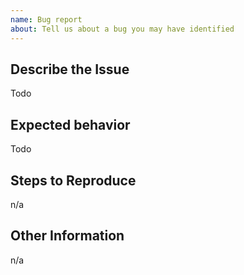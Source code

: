 ```yaml
---
name: Bug report
about: Tell us about a bug you may have identified
---
```


## Describe the Issue
<!-- describe how the issue manifests -->
Todo

## Expected behavior
<!-- describe what the desired behavior would be -->
Todo

## Steps to Reproduce
<!-- steps to reproduce or, if possible, a minimal demo of the issue -->
n/a

## Other Information
<!-- please include any additional information that might be helpful -->
n/a
